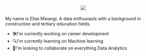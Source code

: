 <h1 align="center">
    <img src="https://readme-typing-svg.herokuapp.com/?font=Inter&size=48&center=true&vCenter=true&width=500&height=70&color=4493F8&duration=4000&lines=Hi+There!+👋;+I'm+Elias!;+Data+Scientist/Analyst!;" />
</h1>

My name is Elias Mwangi. A data enthusiasts with a background in construction and tertiary education fields. 
- 🛠️I'm currently working on career development
- 🔍I'm currently learning on Machine learning
- 🤝I'm looking to collaborate on everything Data Analytics


<!--
**EliasMwangi-DataAnalyst/eliasmwangi-dataanalyst** is a ✨ _special_ ✨ repository because its `README.md` (this file) appears on your GitHub profile.

Here are some ideas to get you started:

- 🔭 I’m currently working on ...
- 🌱 I’m currently learning ...
- 👯 I’m looking to collaborate on ...
- 🤔 I’m looking for help with ...
- 💬 Ask me about ...
- 📫 How to reach me: ...
- 😄 Pronouns: ...
- ⚡ Fun fact: ...
-->
